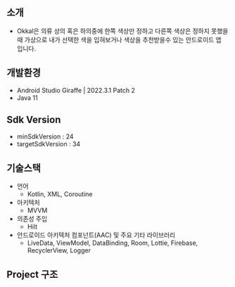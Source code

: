 ## 소개
- Okkal은 의류 상의 혹은 하의중에 한쪽 색상만 정하고 다른쪽 색상은 정하지 못했을때 가상으로 내가 선택한 색을 입혀보거나 색상을 추천받을수 있는 안드로이드 앱 입니다.

## 개발환경
- Android Studio Giraffe | 2022.3.1 Patch 2
- Java 11

## Sdk Version
- minSdkVersion : 24
- targetSdkVersion : 34

## 기술스택
- 언어
  - Kotlin, XML, Coroutine
- 아키텍처
  - MVVM
- 의존성 주입
  - Hilt
- 안드로이드 아키텍처 컴포넌트(AAC) 및 주요 기타 라이브러리
  - LiveData, ViewModel, DataBinding, Room, Lottie, Firebase, RecyclerView, Logger

## Project 구조
